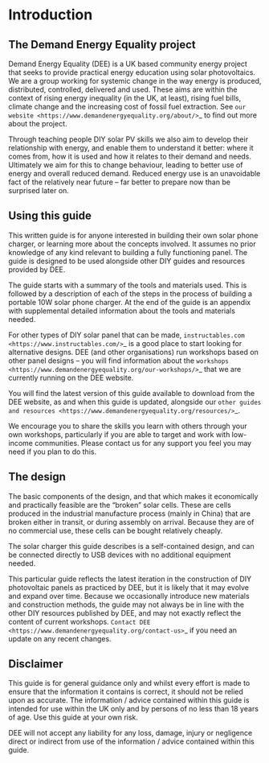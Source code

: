 Introduction
============

The Demand Energy Equality project
----------------------------------

Demand Energy Equality (DEE) is a UK based community energy project that seeks to provide practical energy education using solar photovoltaics. We are a group working for systemic change in the way energy is produced, distributed, controlled, delivered and used. These aims are within the context of rising energy inequality (in the UK, at least), rising fuel bills, climate change and the increasing cost of fossil fuel extraction. See `our website <https://www.demandenergyequality.org/about/>`_ to find out more about the project.

Through teaching people DIY solar PV skills we also aim to develop their relationship with energy, and enable them to understand it better: where it comes from, how it is used and how it relates to their demand and needs. Ultimately we aim for this to change behaviour, leading to better use of energy and overall reduced demand. Reduced energy use is an unavoidable fact of the relatively near future – far better to prepare now than be surprised later on.

Using this guide
----------------

This written guide is for anyone interested in building their own solar phone charger, or learning more about the concepts involved. It assumes no prior knowledge of any kind relevant to building a fully functioning panel. The guide is designed to be used alongside other DIY guides and resources provided by DEE. 

The guide starts with a summary of the tools and materials used. This is followed by a description of each of the steps in the process of building a portable 10W solar phone charger. At the end of the guide is an appendix with supplemental detailed information about the tools and materials needed. 

For other types of DIY solar panel that can be made, `instructables.com <https://www.instructables.com/>`_ is a good place to start looking for alternative designs. DEE (and other organisations) run workshops based on other panel designs – you will find information about the `workshops <https://www.demandenergyequality.org/our-workshops/>`_ that we are currently running on the DEE website. 

You will find the latest version of this guide available to download from the DEE website, as and when this guide is updated, alongside our `other guides and resources <https://www.demandenergyequality.org/resources/>`_. 

We encourage you to share the skills you learn with others through your own workshops, particularly if you are able to target and work with low-income communities. Please contact us for any support you feel you may need if you plan to do this.

The design
----------
The basic components of the design, and that which makes it economically and practically feasible are the “broken” solar cells. These are cells produced in the industrial manufacture process (mainly in China) that are broken either in transit, or during assembly on arrival. Because they are of no commercial use, these cells can be bought relatively cheaply.

The solar charger this guide describes is a self-contained design, and can be connected directly to USB devices with no additional equipment needed. 

This particular guide reflects the latest iteration in the construction of DIY photovoltaic panels as practiced by DEE, but it is likely that it may evolve and expand over time. Because we occasionally introduce new materials and construction methods, the guide may not always be in line with the other DIY resources published by DEE, and may not exactly reflect the content of current workshops. `Contact DEE <https://www.demandenergyequality.org/contact-us>`_ if you need an update on any recent changes. 

Disclaimer
----------

This guide is for general guidance only and whilst every effort is made to ensure that the information it contains is correct, it should not be relied upon as accurate. The information / advice contained within this guide is intended for use within the UK only and by persons of no less than 18 years of age. Use this guide at your own risk.
    
DEE will not accept any liability for any loss, damage, injury or negligence direct or indirect from use of the information / advice contained within this guide.